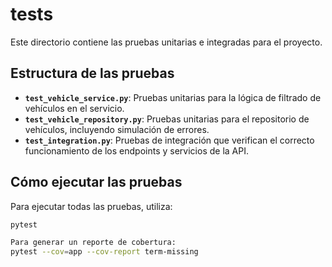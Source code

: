 # tests

Este directorio contiene las pruebas unitarias e integradas para el proyecto.

## Estructura de las pruebas

- **`test_vehicle_service.py`**: Pruebas unitarias para la lógica de filtrado de vehículos en el servicio.
- **`test_vehicle_repository.py`**: Pruebas unitarias para el repositorio de vehículos, incluyendo simulación de errores.
- **`test_integration.py`**: Pruebas de integración que verifican el correcto funcionamiento de los endpoints y servicios de la API.

## Cómo ejecutar las pruebas

Para ejecutar todas las pruebas, utiliza:

```bash
pytest

Para generar un reporte de cobertura:
pytest --cov=app --cov-report term-missing

